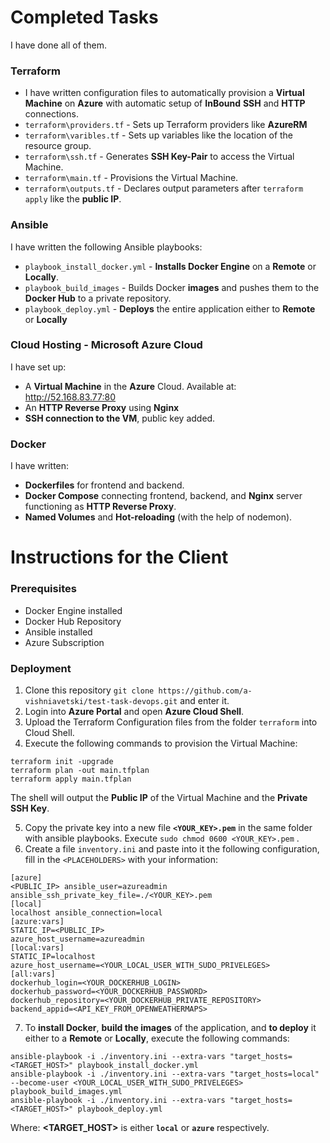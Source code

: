 # Completed Tasks
I have done all of them.

### Terraform
- I have written configuration files to automatically provision a **Virtual Machine** on **Azure** with automatic setup of **InBound** **SSH** and **HTTP** connections.
- `terraform\providers.tf` - Sets up Terraform providers like **AzureRM**
- `terraform\varibles.tf` - Sets up variables like the location of the resource group.
- `terraform\ssh.tf` - Generates **SSH Key-Pair** to access the Virtual Machine.
- `terraform\main.tf` - Provisions the Virtual Machine.
- `terraform\outputs.tf` - Declares output parameters after `terraform apply` like the **public IP**.
  
### Ansible
I have written the following Ansible playbooks:
- `playbook_install_docker.yml` - **Installs Docker Engine** on a **Remote** or **Locally**.
- `playbook_build_images` - Builds Docker **images** and pushes them to the **Docker Hub** to a private repository.
- `playbook_deploy.yml` - **Deploys** the entire application either to **Remote** or **Locally**

### Cloud Hosting - Microsoft Azure Cloud
I have set up:
- A **Virtual Machine** in the **Azure** Cloud. Available at: http://52.168.83.77:80
- An **HTTP Reverse Proxy** using **Nginx**
- **SSH connection to the VM**, public key added.

### Docker 
I have written:
- **Dockerfiles** for frontend and backend.
- **Docker Compose** connecting frontend, backend, and **Nginx** server functioning as **HTTP Reverse Proxy**.
- **Named Volumes** and **Hot-reloading** (with the help of nodemon).

# Instructions for the Client
### Prerequisites
- Docker Engine installed
- Docker Hub Repository
- Ansible installed
- Azure Subscription

### Deployment
1. Clone this repository `git clone https://github.com/a-vishniavetski/test-task-devops.git` and enter it.
2. Login into **Azure Portal** and open **Azure Cloud Shell**.
3. Upload the Terraform Configuration files from the folder `terraform` into Cloud Shell.
4. Execute the following commands to provision the Virtual Machine:

```
terraform init -upgrade
terraform plan -out main.tfplan
terraform apply main.tfplan
```

The shell will output the **Public IP** of the Virtual Machine and the **Private SSH Key**.

5. Copy the private key into a new file **`<YOUR_KEY>.pem`** in the same folder with ansible playbooks. Execute `sudo chmod 0600 <YOUR_KEY>.pem` .
6. Create a file `inventory.ini` and paste into it the following configuration, fill in the `<PLACEHOLDERS>` with your information:

```
[azure]
<PUBLIC_IP> ansible_user=azureadmin ansible_ssh_private_key_file=./<YOUR_KEY>.pem
[local]
localhost ansible_connection=local
[azure:vars]
STATIC_IP=<PUBLIC_IP>
azure_host_username=azureadmin
[local:vars]
STATIC_IP=localhost
azure_host_username=<YOUR_LOCAL_USER_WITH_SUDO_PRIVELEGES>
[all:vars]
dockerhub_login=<YOUR_DOCKERHUB_LOGIN>
dockerhub_password=<YOUR_DOCKERHUB_PASSWORD>
dockerhub_repository=<YOUR_DOCKERHUB_PRIVATE_REPOSITORY>
backend_appid=<API_KEY_FROM_OPENWEATHERMAPS>
```

7. To **install Docker**, **build the images** of the application, and **to deploy** it either to a **Remote** or **Locally**, execute the following commands:
```
ansible-playbook -i ./inventory.ini --extra-vars "target_hosts=<TARGET_HOST>" playbook_install_docker.yml
ansible-playbook -i ./inventory.ini --extra-vars "target_hosts=local" --become-user <YOUR_LOCAL_USER_WITH_SUDO_PRIVELEGES> playbook_build_images.yml
ansible-playbook -i ./inventory.ini --extra-vars "target_hosts=<TARGET_HOST>" playbook_deploy.yml
```
Where: **<TARGET_HOST>** is either **`local`** or **`azure`** respectively.
